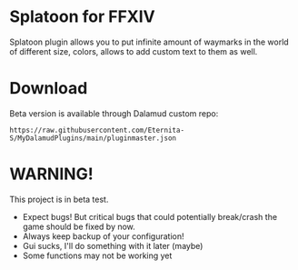 # Splatoon for FFXIV
Splatoon plugin allows you to put infinite amount of waymarks in the world of different size, colors, allows to add custom text to them as well. 

# Download
Beta version is available through Dalamud custom repo:

`https://raw.githubusercontent.com/Eternita-S/MyDalamudPlugins/main/pluginmaster.json`

# WARNING!
This project is in beta test. 
* Expect bugs! But critical bugs that could potentially break/crash the game should be fixed by now.
* Always keep backup of your configuration!
* Gui sucks, I'll do something with it later (maybe)
* Some functions may not be working yet
